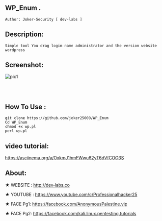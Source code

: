 ## WP_Enum . 
    Author: Joker-Security [ dev-labs ]

## Description:
    Simple tool You drag login name administrator and the version website wordpress
 
## Screenshot:
![pic1](https://i.imgur.com/rKUguKr.png)

<br /><br />

##  How To Use :
    git clone https://github.com/joker25000/WP_Enum
    Cd WP_Enum
    chmod +x wp.pl
    perl wp.pl 
      

## video tutorial: 
https://asciinema.org/a/OxkmJ1hmFWwu62yT6dVfCOO3S

## About:

★ WEBSITE : http://dev-labs.co

★ YOUTUBE : https://www.youtube.com/c/Professionalhacker25

★ FACE Pg1: https://facebook.com/AnonymousPalestine.vip

★ FACE Pg2: https://facebook.com/kali.linux.pentesting.tutorials

